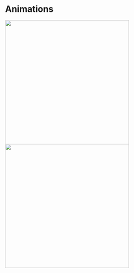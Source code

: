# Animations
<img src="2D%20Grid/Hotel/Surveillance/HIL/robot_1.gif" width="400"/>
<img src="2D%20Grid/Hotel/Surveillance/HIL/control_1.gif" width=400"/>
